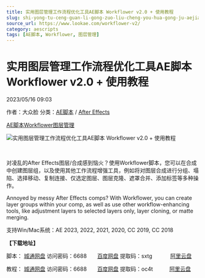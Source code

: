 ```yaml
---
title: 实用图层管理工作流程优化工具AE脚本 Workflower v2.0 + 使用教程
slug: shi-yong-tu-ceng-guan-li-gong-zuo-liu-cheng-you-hua-gong-ju-aejiao-ben-workflower-v2-0-shi-yong-jiao-cheng
source_url: https://www.lookae.com/workflower-v2/
category: aescripts
tags: [AE脚本, Workflower, 图层管理]
---
```

# 实用图层管理工作流程优化工具AE脚本 Workflower v2.0 + 使用教程

2023/05/16 09:03

作者：大众脸
分类：[AE脚本](https://www.lookae.com/after-effects/aescripts/) / [After Effects](https://www.lookae.com/after-effects/)

[AE脚本](https://www.lookae.com/tag/ae%e8%84%9a%e6%9c%ac/)[Workflower](https://www.lookae.com/tag/workflower/)[图层管理](https://www.lookae.com/tag/%e5%9b%be%e5%b1%82%e7%ae%a1%e7%90%86/)

![实用图层管理工作流程优化工具AE脚本 Workflower v2.0 + 使用教程](https://www.lookae.com/wp-content/uploads/2023/05/Workflower-v2.jpg "实用图层管理工作流程优化工具AE脚本 Workflower v2.0 + 使用教程-LookAE.com")

[﻿﻿﻿](https://cloud.video.taobao.com//play/u/705956171/p/1/e/6/t/1/409642796376.mp4)

对凌乱的After Effects图层/合成感到恼火？使用Workflower脚本，您可以在合成中创建图层组，以及使用其他工作流程增强工具，例如将对图层合成进行分组、塌陷、选择移动、复制连接、仅选定图层、图层克隆、遮罩合并、添加标签等多种操作。

Annoyed by messy After Effects comps? With Workflower, you can create layer groups within your comp, as well as use other workflow-enhancing tools, like adjustment layers to selected layers only, layer cloning, or matte merging.

支持Win/Mac系统：AE 2023, 2022, 2021, 2020, CC 2019, CC 2018

**【下载地址】**

脚本： [城通网盘](https://url70.ctfile.com/f/2827370-857576943-211810?p=4431) 访问密码：6688       [百度网盘](https://pan.baidu.com/s/1j-dL-w5oBoXvTRGhAJF4Ag?pwd=sxtg) 提取码：sxtg            [阿里云盘](https://www.aliyundrive.com/s/qeqXTyTzh3N)

教程： [城通网盘](https://url70.ctfile.com/f/2827370-857577171-ff7593?p=4431) 访问密码：6688       [百度网盘](https://pan.baidu.com/s/1DlU8yu92raTeIwD7K-rYpg?pwd=oc4t) 提取码：oc4t           [阿里云盘](https://www.aliyundrive.com/s/AFAgodJPNEc)
